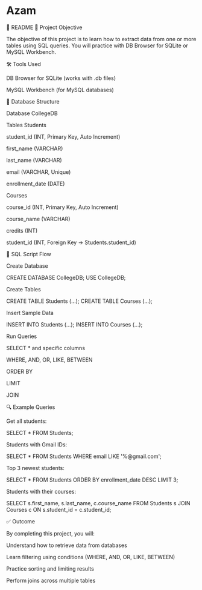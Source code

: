 # Azam
📘 README 🎯 Project Objective

The objective of this project is to learn how to extract data from one or more tables using SQL queries. You will practice with DB Browser for SQLite or MySQL Workbench.

🛠 Tools Used

DB Browser for SQLite (works with .db files)

MySQL Workbench (for MySQL databases)

📂 Database Structure

Database
CollegeDB

Tables
Students

student_id (INT, Primary Key, Auto Increment)

first_name (VARCHAR)

last_name (VARCHAR)

email (VARCHAR, Unique)

enrollment_date (DATE)

Courses

course_id (INT, Primary Key, Auto Increment)

course_name (VARCHAR)

credits (INT)

student_id (INT, Foreign Key → Students.student_id)

📜 SQL Script Flow

Create Database

CREATE DATABASE CollegeDB; USE CollegeDB;

Create Tables

CREATE TABLE Students (...); CREATE TABLE Courses (...);

Insert Sample Data

INSERT INTO Students (...); INSERT INTO Courses (...);

Run Queries

SELECT * and specific columns

WHERE, AND, OR, LIKE, BETWEEN

ORDER BY

LIMIT

JOIN

🔍 Example Queries

Get all students:

SELECT * FROM Students;

Students with Gmail IDs:

SELECT * FROM Students WHERE email LIKE '%@gmail.com';

Top 3 newest students:

SELECT * FROM Students ORDER BY enrollment_date DESC LIMIT 3;

Students with their courses:

SELECT s.first_name, s.last_name, c.course_name FROM Students s JOIN Courses c ON s.student_id = c.student_id;

✅ Outcome

By completing this project, you will:

Understand how to retrieve data from databases

Learn filtering using conditions (WHERE, AND, OR, LIKE, BETWEEN)

Practice sorting and limiting results

Perform joins across multiple tables
